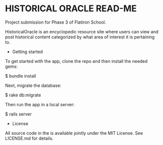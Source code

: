 # HISTORICAL ORACLE READ-ME
Project submission  for Phase 3 of Flatiron School. 
 
 HistoricalOracle is an encyclopedic resource site where users can view and post historical content categorized by what area of interest it is pertaining to.
 
 - Getting started

To get started with the app, clone the repo and then install the needed gems:

$ bundle install

Next, migrate the database:

$ rake db:migrate

Then run the app in a local server:

$ rails server

- License

All source code in the is available jointly under the MIT License. See LICENSE.md for details.
